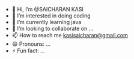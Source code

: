 - 👋 Hi, I’m @SAICHARAN KASI
- 👀 I’m interested in doing coding
- 🌱 I’m currently learning  java 
- 💞️ I’m looking to collaborate on ...
- 📫 How to reach me kasisaicharan@gmail.com
- 😄 Pronouns: ...
- ⚡ Fun fact: ...

<!---
saicharan23232/saicharan23232 is a ✨ special ✨ repository because its `README.md` (this file) appears on your GitHub profile.
You can click the Preview link to take a look at your changes.
--->
